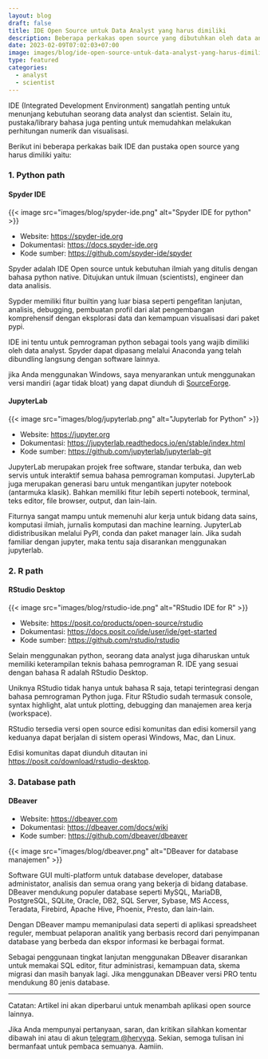 ```yaml
---
layout: blog
draft: false
title: IDE Open Source untuk Data Analyst yang harus dimiliki
description: Beberapa perkakas open source yang dibutuhkan oleh data analyst.
date: 2023-02-09T07:02:03+07:00
image: images/blog/ide-open-source-untuk-data-analyst-yang-harus-dimiliki.png
type: featured
categories:
  - analyst
  - scientist
---
```


IDE (Integrated Development Environment) sangatlah penting untuk menunjang
kebutuhan seorang data analyst dan scientist. Selain itu, pustaka/library
bahasa juga penting untuk memudahkan melakukan perhitungan numerik dan
visualisasi.

Berikut ini beberapa perkakas baik IDE dan pustaka open source yang harus
dimiliki yaitu:

### 1. Python path

#### Spyder IDE

{{< image src="images/blog/spyder-ide.png" alt="Spyder IDE for python" >}}

- Website: https://spyder-ide.org
- Dokumentasi: https://docs.spyder-ide.org
- Kode sumber: https://github.com/spyder-ide/spyder

Spyder adalah IDE Open source untuk kebutuhan ilmiah yang ditulis dengan bahasa
python native. Ditujukan untuk ilmuan (scientists), engineer dan data analisis.

Sypder memiliki fitur builtin yang luar biasa seperti pengefitan lanjutan, 
analisis, debugging, pembuatan profil dari alat pengembangan komprehensif
dengan eksplorasi data dan kemampuan visualisasi dari paket pypi.

IDE ini tentu untuk pemrograman python sebagai tools yang wajib dimiliki oleh
data analyst. Spyder dapat dipasang melalui Anaconda yang telah dibundling
langsung dengan software lainnya.

jika Anda menggunakan Windows, saya menyarankan untuk menggunakan versi
mandiri (agar tidak bloat) yang dapat diunduh di
[SourceForge](https://sourceforge.net/projects/spyder.mirror/files/).

#### JupyterLab

{{< image src="images/blog/jupyterlab.png" alt="Jupyterlab for Python" >}}

- Website: https://jupyter.org
- Dokumentasi: https://jupyterlab.readthedocs.io/en/stable/index.html
- Kode sumber: https://github.com/jupyterlab/jupyterlab-git

JupyterLab merupakan projek free software, standar terbuka, dan web servis
untuk interaktif semua bahasa pemrograman komputasi. JupyterLab juga merupakan
generasi baru untuk mengantikan jupyter notebook (antarmuka klasik). Bahkan
memiliki fitur lebih seperti notebook, terminal, teks editor, file browser,
output, dan lain-lain.

Fiturnya sangat mampu untuk memenuhi alur kerja untuk bidang data
sains, komputasi ilmiah, jurnalis komputasi dan machine learning.
JupyterLab didistribusikan melalui PyPI, conda dan paket manager lain. Jika
sudah familiar dengan jupyter, maka tentu saja disarankan menggunakan
jupyterlab.

### 2. R path

#### RStudio Desktop

{{< image src="images/blog/rstudio-ide.png" alt="RStudio IDE for R" >}}

- Website: https://posit.co/products/open-source/rstudio
- Dokumentasi: https://docs.posit.co/ide/user/ide/get-started
- Kode sumber: https://github.com/rstudio/rstudio

Selain menggunakan python, seorang data analyst juga diharuskan untuk memiliki
keterampilan teknis bahasa pemrograman R. IDE yang sesuai dengan bahasa
R adalah RStudio Desktop.

Uniknya RStudio tidak hanya untuk bahasa R saja, tetapi terintegrasi dengan
bahasa pemrograman Python juga. Fitur RStudio sudah termasuk console, syntax
highlight, alat untuk plotting, debugging dan manajemen area kerja (workspace).

RStudio tersedia versi open source edisi komunitas dan edisi komersil yang
keduanya dapat berjalan di sistem operasi Windows, Mac, dan Linux.

Edisi komunitas dapat diunduh ditautan ini
https://posit.co/download/rstudio-desktop.

### 3. Database path

#### DBeaver

- Website: https://dbeaver.com
- Dokumentasi: https://dbeaver.com/docs/wiki
- Kode sumber: https://github.com/dbeaver/dbeaver

{{< image src="images/blog/dbeaver.png" alt="DBeaver for database manajemen" >}}

Software GUI multi-platform untuk database developer, database administator,
analisis dan semua orang yang bekerja di bidang database. DBeaver mendukung
populer database seperti MySQL, MariaDB, PostgreSQL, SQLite, Oracle, DB2, SQL
Server, Sybase, MS Access, Teradata, Firebird, Apache Hive, Phoenix, Presto,
dan lain-lain.

Dengan DBeaver mampu memanipulasi data seperti di aplikasi spreadsheet reguler,
membuat pelaporan analitik yang berbasis record dari penyimpanan database yang
berbeda dan ekspor informasi ke berbagai format.

Sebagai penggunaan tingkat lanjutan menggunakan DBeaver disarankan untuk
memakai SQL editor, fitur administrasi, kemampuan data, skema migrasi dan
masih banyak lagi. Jika menggunakan DBeaver versi PRO tentu mendukung 80 jenis
database.

---

Catatan: Artikel ini akan diperbarui untuk menambah aplikasi open source
lainnya.

Jika Anda mempunyai pertanyaan, saran, dan kritikan silahkan komentar
dibawah ini atau di akun [telegram @hervyqa](https://t.me/hervyqa).
Sekian, semoga tulisan ini bermanfaat untuk pembaca semuanya. Aamiin.

